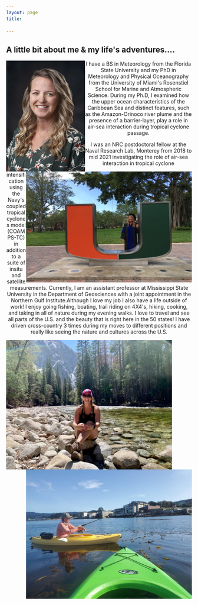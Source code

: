 ```yaml
---
layout: page
title: 

---
```


<h2> A little bit about me & my life's adventures.... </h2>

<img src="/img/photo_med.jpg" align="left"/>

 <div style="text-align: center ;"> <p> I have a BS in Meteorology from the Florida State University and my PhD in Meteorology and Physical Oceanography from the University of Miami's Rosenstiel School for Marine and Atmospheric Science. During my Ph.D, I examined how the upper ocean characteristics of the Caribbean Sea and distinct features, such as the Amazon-Orinoco river plume and the presence of a barrier-layer, play a role in air-sea interaction during tropical cyclone passage.  
 <img src="/img/PhDgraduate_UMiamiphoto.jpeg" align="right" width="450" height="300"/> </p> <p>  I was an NRC postdoctoral fellow at the Naval Research Lab, Monterey from 2018 to mid 2021 investigating the role of  air-sea interaction in tropical cyclone intensification using the Navy's coupled tropical cyclones model (COAMPS-TC) in addition to a suite of insitu and satellite measurements. Currently, I am an assistant professor at Mississippi State University in the Department of Geosciences with a joint appointment in the Northern Gulf Institute.Although I love my job I also have a life outside of work! I enjoy going fishing, boating, trail riding on 4X4's, hiking, cooking, and taking in all of nature during my evening walks. I love to travel and see all parts of the U.S. and the beauty that is right here in the 50 states! I have driven cross-country 3 times during my moves to different positions and really like seeing the nature and cultures across the U.S.</p> </div>
<img src="/img/kingscanyon.jpeg" align="left" width="450" height="350"/>  <img src="/img/Kayakfishing.jpeg" align="right" width="450" height="350"/> 
